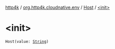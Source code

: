 [http4k](../../index.md) / [org.http4k.cloudnative.env](../index.md) / [Host](index.md) / [&lt;init&gt;](./-init-.md)

# &lt;init&gt;

`Host(value: `[`String`](https://kotlinlang.org/api/latest/jvm/stdlib/kotlin/-string/index.html)`)`